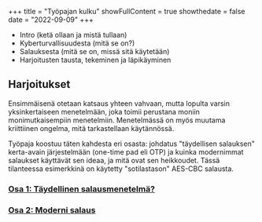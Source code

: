+++
title = "Työpajan kulku"
showFullContent = true 
showthedate = false
date = "2022-09-09"
+++

* Intro (ketä ollaan ja mistä tullaan)
* Kyberturvallisuudesta (mitä se on?)
* Salauksesta (mitä se on, missä sitä käytetään)
* Harjoitusten tausta, tekeminen ja läpikäyminen

## Harjoitukset

Ensimmäisenä otetaan katsaus yhteen vahvaan, mutta lopulta varsin yksinkertaiseen menetelmään, joka toimii perustana moniin monimutkaisempiin menetelmiin.
Menetelmässä on myös muutama kriittiinen ongelma, mitä tarkastellaan käytännössä.

Työpaja koostuu täten kahdesta eri osasta: johdatus "täydellisen salauksen" kerta-avain järjestelmään (one-time pad eli OTP) ja kuinka modernimmat salaukset käyttävät sen ideaa, ja mitä ovat sen heikkoudet. Tässä tilanteessa esimerkkinä on käytetty "sotilastason" AES-CBC salausta.

### [Osa 1: Täydellinen salausmenetelmä?](harjoitus1)
### [Osa 2: Moderni salaus](harjoitus2)

